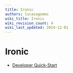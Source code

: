 ```yaml
---
title: Ironic
authors: lucasagomes
wiki_title: Ironic
wiki_revision_count: 4
wiki_last_updated: 2014-12-01
---
```


# Ironic

*   [Developer Quick-Start](http://docs.openstack.org/developer/ironic/dev/dev-quickstart.html)
